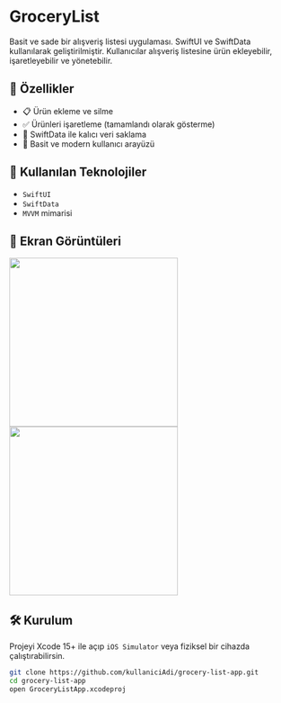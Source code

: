# GroceryList


Basit ve sade bir alışveriş listesi uygulaması. SwiftUI ve SwiftData kullanılarak geliştirilmiştir. Kullanıcılar alışveriş listesine ürün ekleyebilir, işaretleyebilir ve yönetebilir.

## 🚀 Özellikler

- 📋 Ürün ekleme ve silme
- ✅ Ürünleri işaretleme (tamamlandı olarak gösterme)
- 💾 SwiftData ile kalıcı veri saklama
- 🧭 Basit ve modern kullanıcı arayüzü

## 🧰 Kullanılan Teknolojiler

- `SwiftUI`
- `SwiftData`
- `MVVM` mimarisi

## 📱 Ekran Görüntüleri

<img src="https://github.com/user-attachments/assets/e226dab3-9a6b-498d-a950-0da75e524c03" width="300">

<img src="https://github.com/user-attachments/assets/62171bf5-369c-44b0-ab20-9cbaaa9fd85a" width="300">


## 🛠 Kurulum

Projeyi Xcode 15+ ile açıp `iOS Simulator` veya fiziksel bir cihazda çalıştırabilirsin.

```bash
git clone https://github.com/kullaniciAdi/grocery-list-app.git
cd grocery-list-app
open GroceryListApp.xcodeproj
